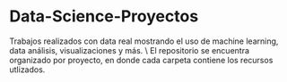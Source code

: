 # Data-Science-Proyectos
Trabajos realizados con data real mostrando el uso de machine learning, data análisis, visualizaciones y más. \ 
El repositorio se encuentra organizado por proyecto, en donde cada carpeta contiene los recursos utlizados.
